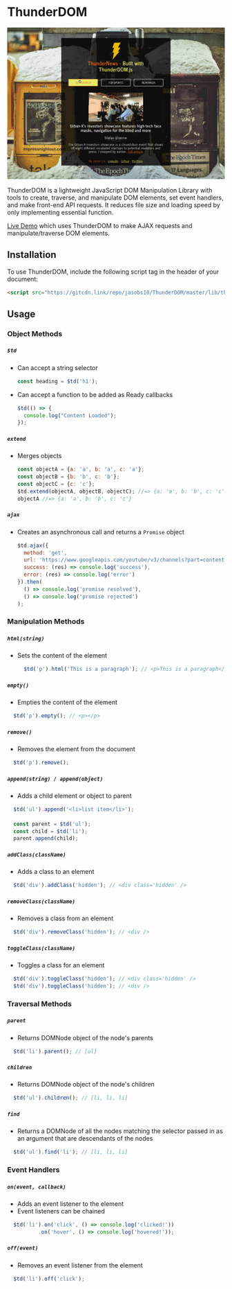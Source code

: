 # ThunderDOM

![Demo Screenshot](/assets/demo.gif)

ThunderDOM is a lightweight JavaScript DOM Manipulation Library with tools to create, traverse, and manipulate DOM elements, set event handlers, and make front-end API requests. It reduces file size and loading speed by only implementing essential function.

[Live Demo](http://jason-liu.net/ThunderDOM/) which uses ThunderDOM to make AJAX requests and manipulate/traverse DOM elements.



## Installation

To use ThunderDOM, include the following script tag in the header of your document:

```html
<script src="https://gitcdn.link/repo/jasobs10/ThunderDOM/master/lib/thunderdom.min.js" type="text/javascript"></script>
```

## Usage

### Object Methods

##### `$td`
- Can accept a string selector
  ```javascript
  const heading = $td('h1');
  ```

- Can accept a function to be added as Ready callbacks
  ```javascript
  $td(() => {
    console.log("Content Loaded");
  });
  ```

##### `extend`
- Merges objects

  ```javascript
  const objectA = {a: 'a', b: 'a', c: 'a'};
  const objectB = {b: 'b', c: 'b'};
  const objectC = {c: 'c'};
  $td.extend(objectA, objectB, objectC); //=> {a: 'a', b: 'b', c: 'c'}
  objectA //=> {a: 'a', b: 'b', c: 'c'}
  ```

##### `ajax`
- Creates an asynchronous call and returns a `Promise` object

  ```javascript
  $td.ajax({
    method: 'get',
    url: 'https://www.googleapis.com/youtube/v3/channels?part=contentDetails&mine=true',
    success: (res) => console.log('success'),
    error: (res) => console.log('error')
  }).then(
    () => console.log('promise resolved'),
    () => console.log('promise rejected')
  );
  ```

### Manipulation Methods

##### `html(string)`
- Sets the content of the element

  ```javascript
    $td('p').html('This is a paragraph'); // <p>This is a paragraph</p>
  ```

##### `empty()`
- Empties the content of the element
```javascript
  $td('p').empty(); // <p></p>
```

##### `remove()`
- Removes the element from the document
```javascript
  $td('p').remove();
```

##### `append(string) / append(object)`
- Adds a child element or object to parent
```javascript
  $td('ul').append('<li>list item</li>');

  const parent = $td('ul');
  const child = $td('li');
  parent.append(child);
```

##### `addClass(className)`
- Adds a class to an element
```javascript
  $td('div').addClass('hidden'); // <div class='hidden' />
```

##### `removeClass(className)`
- Removes a class from an element
```javascript
  $td('div').removeClass('hidden'); // <div />
```

##### `toggleClass(className)`
- Toggles a class for an element
```javascript
  $td('div').toggleClass('hidden'); // <div class='hidden' />
  $td('div').toggleClass('hidden'); // <div />
```

### Traversal Methods

##### `parent`
- Returns DOMNode object of the node's parents
```javascript
  $td('li').parent(); // [ul]
```

##### `children`
- Returns DOMNode object of the node's children
```javascript
  $td('ul').children(); // [li, li, li]
```

##### `find`
- Returns a DOMNode of all the nodes matching the selector passed in as an argument that are descendants of the nodes
```javascript
  $td('ul').find('li'); // [li, li, li]
```

### Event Handlers

##### `on(event, callback)`
- Adds an event listener to the element
- Event listeners can be chained
```javascript
  $td('li').on('click', () => console.log('clicked!'))
          .on('hover', () => console.log('hovered!'));
```

##### `off(event)`
- Removes an event listener from the element
```javascript
  $td('li').off('click');
```
